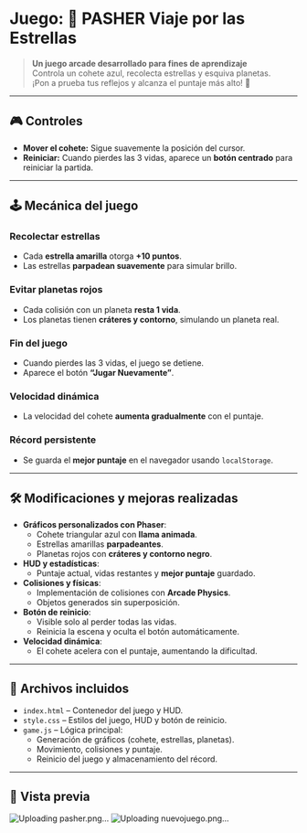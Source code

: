 # Juego: 🚀 PASHER Viaje por las Estrellas

> **Un juego arcade desarrollado para fines de aprendizaje**  
> Controla un cohete azul, recolecta estrellas y esquiva planetas.  
> ¡Pon a prueba tus reflejos y alcanza el puntaje más alto! 🌌

---

## 🎮 **Controles**

- **Mover el cohete:** Sigue suavemente la posición del cursor.  
- **Reiniciar:** Cuando pierdes las 3 vidas, aparece un **botón centrado** para reiniciar la partida.  

---

## 🕹️ **Mecánica del juego**

### **Recolectar estrellas**
- Cada **estrella amarilla** otorga **+10 puntos**.  
- Las estrellas **parpadean suavemente** para simular brillo.  

### **Evitar planetas rojos**
- Cada colisión con un planeta **resta 1 vida**.  
- Los planetas tienen **cráteres y contorno**, simulando un planeta real.  

### **Fin del juego**
- Cuando pierdes las 3 vidas, el juego se detiene.  
- Aparece el botón **“Jugar Nuevamente”**.  

### **Velocidad dinámica**
- La velocidad del cohete **aumenta gradualmente** con el puntaje.  

### **Récord persistente**
- Se guarda el **mejor puntaje** en el navegador usando `localStorage`.  

---

## 🛠️ **Modificaciones y mejoras realizadas**

- **Gráficos personalizados con Phaser**:
  - Cohete triangular azul con **llama animada**.
  - Estrellas amarillas **parpadeantes**.
  - Planetas rojos con **cráteres y contorno negro**.
- **HUD y estadísticas**:
  - Puntaje actual, vidas restantes y **mejor puntaje** guardado.
- **Colisiones y físicas**:
  - Implementación de colisiones con **Arcade Physics**.
  - Objetos generados sin superposición.
- **Botón de reinicio**:
  - Visible solo al perder todas las vidas.
  - Reinicia la escena y oculta el botón automáticamente.
- **Velocidad dinámica**:
  - El cohete acelera con el puntaje, aumentando la dificultad.  

---

## 📁 **Archivos incluidos**

- `index.html` – Contenedor del juego y HUD.  
- `style.css` – Estilos del juego, HUD y botón de reinicio.  
- `game.js` – Lógica principal:
  - Generación de gráficos (cohete, estrellas, planetas).
  - Movimiento, colisiones y puntaje.
  - Reinicio del juego y almacenamiento del récord.  

---

## 📸 **Vista previa**
![Uploading pasher.png…]()
![Uploading nuevojuego.png…]()
